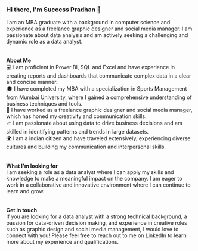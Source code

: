 ### Hi there, I'm Success Pradhan 👋

I am an MBA graduate with a background in computer science and experience as a freelance graphic designer and social media manager. I am passionate about data analysis and am actively seeking a challenging and dynamic role as a data analyst.<br>
<br>
<br>
**About Me** <br>
💻 I am proficient in Power BI, SQL and Excel and have experience in creating reports and dashboards that communicate complex data in a clear and concise manner.<br>
🎓 I have completed my MBA with a specialization in Sports Management from Mumbai University, where I gained a comprehensive understanding of business techniques and tools.<br>
🎨 I have worked as a freelance graphic designer and social media manager, which has honed my creativity and communication skills.<br>
📈 I am passionate about using data to drive business decisions and am skilled in identifying patterns and trends in large datasets.<br>
🌍 I am a indian citizen and have traveled extensively, experiencing diverse cultures and building my communication and interpersonal skills.<br>
<br>
<br>
**What I'm looking for** <br>
I am seeking a role as a data analyst where I can apply my skills and knowledge to make a meaningful impact on the company. I am eager to work in a collaborative and innovative environment where I can continue to learn and grow.<br>
<br>
<br>
**Get in touch** <br>
If you are looking for a data analyst with a strong technical background, a passion for data-driven decision making, and experience in creative roles such as graphic design and social media management, I would love to connect with you! Please feel free to reach out to me on LinkedIn to learn more about my experience and qualifications.

<!--
**successcfc13/successcfc13** is a ✨ _special_ ✨ repository because its `README.md` (this file) appears on your GitHub profile.

